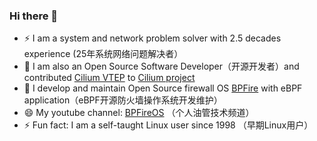 ### Hi there 👋
- ⚡  I am a system and network problem solver with 2.5 decades experience (25年系统网络问题解决者）
- 🔭 I am also an Open Source Software Developer（开源开发者）and contributed [Cilium VTEP](https://docs.cilium.io/en/latest/network/vtep/) to [Cilium project](https://github.com/cilium/cilium/commits?author=vincentmli)
- 🌱 I develop and maintain Open Source firewall OS [BPFire](https://github.com/vincentmli/BPFire) with eBPF application（eBPF开源防火墙操作系统开发维护）
- 😄 My youtube channel: [BPFireOS](https://www.youtube.com/@BPFireOS) （个人油管技术频道）
- ⚡ Fun fact: I am a self-taught Linux user since 1998 （早期Linux用户）
